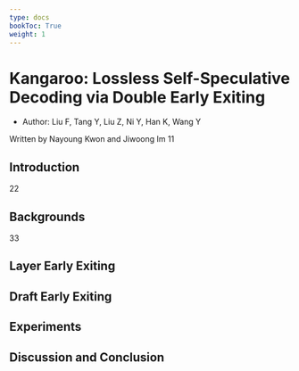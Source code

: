 ```yaml
---
type: docs
bookToc: True
weight: 1
---
```


# Kangaroo: Lossless Self-Speculative Decoding via Double Early Exiting
* Author: Liu F, Tang Y, Liu Z, Ni Y, Han K, Wang Y

Written by Nayoung Kwon and Jiwoong Im
11
## Introduction
22
## Backgrounds
33
## Layer Early Exiting

## Draft Early Exiting

## Experiments

## Discussion and Conclusion
